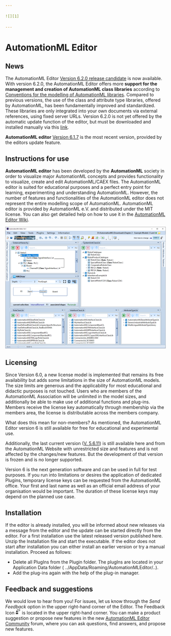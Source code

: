 ```yaml
---

![][1]

---
```


# AutomationML Editor

## News

The AutomationML Editor [Version 6.2.0 release candidate](https://github.com/AutomationML/AutomationMLEditor/releases/tag/v6.2.0) is now available. With version 6.2.0, the AutomationML Editor offers more **support for the management and creation of AutomationML class libraries** according to [Conventions for the modelling of AutomationML libraries](https://www.automationml.org/wp-content/uploads/2023/11/Conventions-for-modelling-AutomationML-libraries-V1.0.0-external.pdf). Compared to previous versions, the use of the class and attribute type libraries, offered by AutomationML, has been fundamentally improved and standardized. These libraries are only integrated into your own documents via external references, using fixed server URLs. Version 6.2.0 is not yet offered by the automatic update function of the editor, but must be downloaded and installed manually via this [link](https://github.com/AutomationML/AutomationMLEditor/releases/tag/v6.2.0). 

**AutomationML editor** [Version 6.1.7](https://github.com/AutomationML/AutomationMLEditor/releases/tag/v6.1.7) is the most recent version, provided by the editors update feature.


## Instructions for use

**AutomationML editor** has been developed by the **AutomationML** society in order to visualize major AutomationML concepts and provides functionality to visualize, create and edit AutomationML/CAEX files. The AutomationML editor is suited for educational purposes and a perfect entry point for learning, experimenting and understanding AutomationML. However, the number of features and functionalities of the AutomationML editor does not represent the entire modelling scope of AutomationML. AutomationML editor is provided by AutomationML e.V. and distributed under the MIT license.
You can also get detailed help on how to use it in the [AutomationML Editor Wiki](https://github.com/AutomationML/AutomationMLEditor/wiki).

![Editor](img/Editor.png "AutomationML Editor with AMLDraw PlugIn")

## Licensing

Since Version 6.0, a new license model is implemented that remains its free availability but adds some limitations in the size of AutomationML models. The size limits are generous and the applicability for most educational and didactic purposes is not touched. Users who are members of the AutomationML Association will be unlimited in the model sizes, and additionally be able to make use of additional functions and plug-ins. Members receive the license key automatically through membership via the members area, the license is distributable across the members company.

What does this mean for non-members? As mentioned, the AutomationML Editor version 6 is still available for free for educational and experimental use.

Additionally, the last current version ([V. 5.6.11](https://github.com/AutomationML/AutomationMLEditor/releases/download/v5.6.11/AMLEditor.5.6.11.Setup.zip)) is still available here and from the AutomationML Website with unrestricted size and features and is not affected by the changes/new features. But the development of that version is frozen and is no longer supported.

Version 6 is the next generation software and can be used in full for test purposes. If you run into limitations or desires the application of dedicated Plugins, temporary license keys can be requested from the AutomationML office. Your first and last name as well as an official email address of your organisation would be important. The duration of these license keys may depend on the planned use case. 


## Installation

If the editor is already installed, you will be informed about new releases via a message from the editor and the update can be started directly from the editor.  For a first installation use the latest released version published here. Unzip the Installation file and start the executable. If the editor does not start after installation you can either install an earlier version or try a manual installation. Proceed as follows:

- Delete all PlugIns from the Plugin folder. The plugIns are located in your Application Data folder ( ../AppData/Roaming/AutomationMLEditor/..).
- Add the plug-ins again with the help of the plug-in manager.

## Feedback and suggestions

We would love to hear from you! For issues, let us know through the _Send Feedback_ option in the upper right-hand corner of the Editor. The Feedback Icon ![](img/feedback.png) is located in the upper right-hand corner. You can make a product suggestion or propose new features in the new [AutomationML Editor Community](https://github.com/AutomationML/AutomationMLEditor/discussions/) forum, where you can ask questions, find answers, and propose new features.


[1]: https://raw.githubusercontent.com/AutomationML/AMLEngine2.1/master/img/AutomationML-Logo.png
